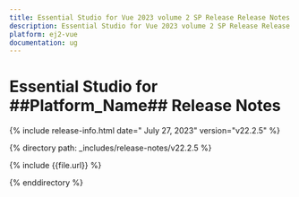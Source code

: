```yaml
---
title: Essential Studio for Vue 2023 volume 2 SP Release Release Notes  
description: Essential Studio for Vue 2023 volume 2 SP Release Release Notes  
platform: ej2-vue
documentation: ug
---
```


# Essential Studio for ##Platform_Name##  Release Notes  

{% include release-info.html date=" July 27, 2023"  version="v22.2.5" %} 

{% directory path: _includes/release-notes/v22.2.5 %}

{% include {{file.url}} %}

{% enddirectory %}


